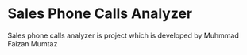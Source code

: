 # Sales Phone Calls Analyzer
Sales phone calls analyzer is project which is developed by Muhmmad Faizan Mumtaz
